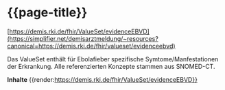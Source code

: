 # {{page-title}}
[https://demis.rki.de/fhir/ValueSet/evidenceEBVD](https://simplifier.net/demisarztmeldung/~resources?canonical=https://demis.rki.de/fhir/valueset/evidenceebvd)

Das ValueSet enthält für Ebolafieber spezifische Symtome/Manfestationen der Erkrankung. Alle referenzierten Konzepte stammen aus SNOMED-CT.

**Inhalte**
{{render:https://demis.rki.de/fhir/ValueSet/evidenceEBVD}}
